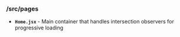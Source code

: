 ### /src/pages
- **`Home.jsx`** - Main container that handles intersection observers for progressive loading 